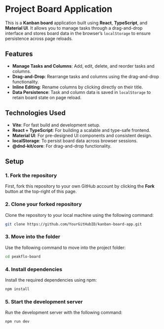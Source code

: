 # Project Board Application

This is a **Kanban board** application built using **React**, **TypeScript**, and **Material UI**. It allows you to manage tasks through a drag-and-drop interface and stores board data in the browser’s `localStorage` to ensure persistence across page reloads.

## Features

- **Manage Tasks and Columns**: Add, edit, delete, and reorder tasks and columns.
- **Drag-and-Drop**: Rearrange tasks and columns using the drag-and-drop functionality.
- **Inline Editing**: Rename columns by clicking directly on their title.
- **Data Persistence**: Task and column data is saved in `localStorage` to retain board state on page reload.

## Technologies Used

- **Vite**: For fast build and development setup.
- **React + TypeScript**: For building a scalable and type-safe frontend.
- **Material UI**: For pre-designed UI components and consistent design.
- **localStorage**: To persist board data across browser sessions.
- **@dnd-kit/core**: For drag-and-drop functionality.

## Setup

### 1. Fork the repository

First, fork this repository to your own GitHub account by clicking the **Fork** button at the top-right of this page.

### 2. Clone your forked repository

Clone the repository to your local machine using the following command:

```bash
git clone https://github.com/YourGitHubID/kanban-board-app.git
```

### 3. Move into the folder

Use the following command to move into the project folder:

```bash
cd peakflo-board
```

### 4. Install dependencies

Install the required dependencies using npm:

```bash
npm install
```

### 5. Start the development server

Run the development server with the following command:

```bash
npm run dev
```
